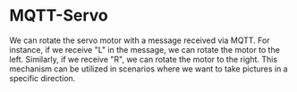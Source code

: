 # MQTT-Servo
We can rotate the servo motor with a message received via MQTT. For instance, if we receive "L" in the message, we can rotate the motor to the left. Similarly, if we receive "R", we can rotate the motor to the right. This mechanism can be utilized in scenarios where we want to take pictures in a specific direction. 
